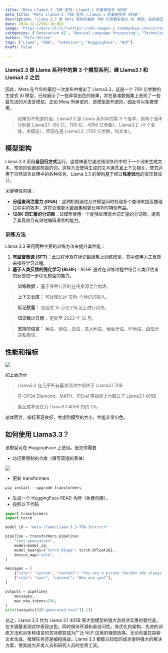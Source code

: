 ```yaml
---
title: "Meta Llama3.3：70B 型号，Llama3.1 的备用型号 405B"
meta_title: "Meta Llama3.3：70B 型号，Llama3.1 的备用型号 405B"
description: "Llama 3.3 是 Meta 发布的最新 700 亿参数生成式 AI 模型，采用自回归架构和分组查询注意力机制，支持多种语言。该模型在多个基准测试中表现优异，成本仅为 Llama 3.1 405B 的约 1/5。Llama 3.3 通过有监督微调和基于人类反馈的强化学习进行训练，可在 HuggingFace 上免费使用，适用于各种 NLP 任务。"
date: 2024-12-12T01:16:08Z
image: "https://wsrv.nl/?url=https://cdn-images-1.readmedium.com/v2/resize:fit:800/0*iq0qStuD9_wx7jOB"
categories: ["Generative AI", "Natural Language Processing", "Technology/Web"]
author: "Rifx.Online"
tags: ["Llama", "GQA", "tokenizer", "HuggingFace", "NLP"]
draft: False

---
```




### Llama3.3 是 Llama 系列中的第 3 个模型系列，继 Llama3.1 和 Llama3.2 之后



因此，Meta 在今年的最后一次发布中推出了 Llama3.3，这是一个 700 亿参数的生成式 AI 模型，已经展示了一些非常出色的结果，并在基准数据集上击败了一些最先进的大语言模型。正如 Meta 所承诺的，该模型是开源的，因此可以免费使用。

> 如果你不知道的话，Llama3.3 是 Llama 系列中的第 3 个版本，前两个版本分别是 Llama3.1（80 亿、700 亿、4050 亿参数），Llama3.2（4 个变体，多模态），而现在是 Llama3.3（700 亿参数，纯文本）。

## 模型架构

Llama 3.3 采用**自回归方式**运行，这意味着它通过预测序列中的下一个词来生成文本，预测的依据是前面的词。这种方法使得生成的文本连贯且上下文相关，使其适用于自然语言处理中的各种任务。Llama 3.3 的架构基于经过**性能优化**的变压器设计。

关键特性包括：

* **分组查询注意力 (GQA)**：这种机制通过允许模型同时处理多个查询来提高推理过程中的效率，这在处理更大数据集和更长序列时特别有益。
* **128K 词汇量的分词器**：该模型使用一个能够处理庞大词汇量的分词器，提高了其高效且有效地编码语言的能力。

### 训练方法

Llama 3.3 采用两种主要的训练方法来提升其性能：

1. **有监督微调 (SFT)**：此过程涉及在标记数据集上训练模型，其中使用人工反馈来指导学习过程。
2. **基于人类反馈的强化学习 (RLHF)**：RLHF 通过在训练过程中结合人类评估者的反馈进一步优化模型的能力。


> **训练数据：** 基于多种公开的在线资源混合构建。


> **上下文长度：** 可处理长达 128k 个标记的输入。


> **标记数量：** 在超过 15 万亿个标记上进行训练。


> **知识截止日期：** 更新至 2023 年 12 月。


> **支持的语言：** 英语、德语、法语、意大利语、葡萄牙语、印地语、西班牙语和泰语。

## 性能和指标

![](https://wsrv.nl/?url=https://cdn-images-1.readmedium.com/v2/resize:fit:800/0*AZncUlj9mNWYeCqc)

如上表所示


> Llama3\.3 在几乎所有基准测试中都优于 Llama3\.1 70B


> 在 GPQA Diamond、MATH、IFEval 等指标上也超过了 Llama3\.1 405B


> 甚至成本也仅为 Llama3\.1 405B 的约 1/5。

总体而言，指标表现良好，考虑到模型的大小，性能非常出色。

## 如何使用 Llama3\.3？

该模型可在 HuggingFace 上使用。首先你需要

* 访问受限制的仓库（填写简短的表单）

![](https://wsrv.nl/?url=https://cdn-images-1.readmedium.com/v2/resize:fit:800/1*u0HOL3wYsXOPiM618okcrQ.png)

* 更新 transformers


```python
pip install --upgrade transformers
```
* 生成一个 HuggingFace READ 令牌（免费创建）。
* 按照以下代码


```python
import transformers
import torch

model_id = "meta-llama/Llama-3.3-70B-Instruct"

pipeline = transformers.pipeline(
    "text-generation",
    model=model_id,
    model_kwargs={"torch_dtype": torch.bfloat16},
    device_map="auto",
)

messages = [
    {"role": "system", "content": "You are a pirate chatbot who always responds in pirate speak!"},
    {"role": "user", "content": "Who are you?"},
]

outputs = pipeline(
    messages,
    max_new_tokens=256,
)
print(outputs[0]["generated_text"][-1])
```
总之，Llama 3\.3 作为 Llama 3\.1 405B 等大型模型的强大且经济实惠的替代品，在关键基准测试中表现出色，同时保持开源和易访问性。其优化的架构、先进的训练方法和对多种语言的支持使其成为广泛 NLP 应用的理想选择。无论你是在探索文本生成、推理任务还是编程挑战，Llama 3\.3 都能以较低的成本提供强大的解决方案，使其成为开发人员和研究人员的宝贵工具。


